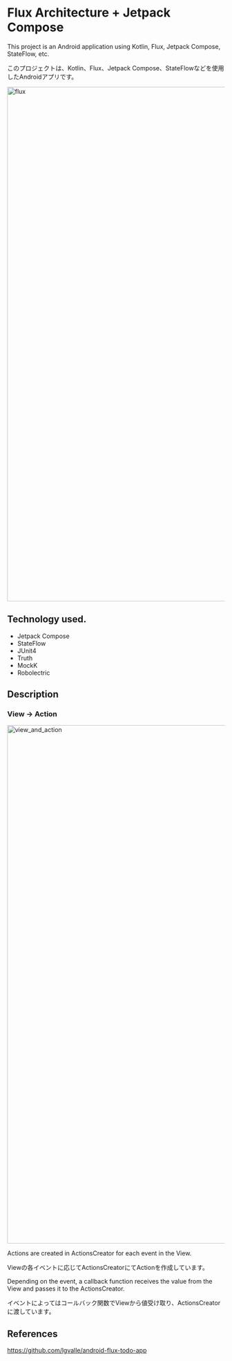 # Flux Architecture + Jetpack Compose

This project is an Android application using Kotlin, Flux, Jetpack Compose, StateFlow, etc.

このプロジェクトは、Kotlin、Flux、Jetpack Compose、StateFlowなどを使用したAndroidアプリです。

<img width="1192" alt="flux" src="https://github.com/user-attachments/assets/cc5d9f8c-8abb-457f-b48f-78ba8d100f4e" />

## Technology used.

- Jetpack Compose
- StateFlow
- JUnit4
- Truth
- MockK
- Robolectric

## Description

### View -> Action

<img width="1201" alt="view_and_action" src="https://github.com/user-attachments/assets/4ddba92e-a781-4cd7-b9e3-3eab705f358c" />


Actions are created in ActionsCreator for each event in the View.

Viewの各イベントに応じてActionsCreatorにてActionを作成しています。

Depending on the event, a callback function receives the value from the View and passes it to the ActionsCreator.

イベントによってはコールバック関数でViewから値受け取り、ActionsCreatorに渡しています。

## References

https://github.com/lgvalle/android-flux-todo-app
